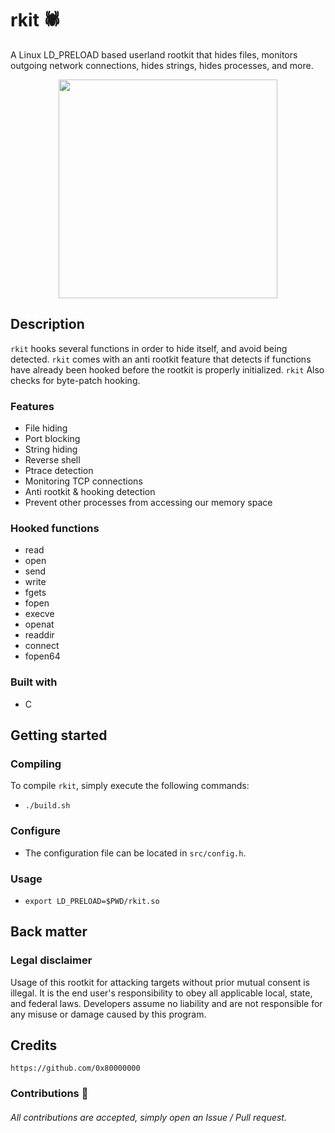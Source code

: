 # rkit 🕷️
A Linux LD_PRELOAD based userland rootkit that hides files, monitors outgoing network connections, hides strings, hides processes, and more.

<div align="center">
    <img src="https://user-images.githubusercontent.com/95945026/153785851-d9b46f21-eb7d-41a1-ab7a-73408d720b1c.png" width="350px"><br>
</div>

## Description
`rkit` hooks several functions in order to hide itself, and avoid being detected. `rkit` comes with an anti rootkit feature that detects if
functions have already been hooked before the rootkit is properly initialized. `rkit` Also checks for byte-patch hooking.

### Features
- File hiding
- Port blocking
- String hiding
- Reverse shell
- Ptrace detection
- Monitoring TCP connections
- Anti rootkit & hooking detection
- Prevent other processes from accessing our memory space

### Hooked functions
- read
- open
- send
- write
- fgets
- fopen
- execve
- openat
- readdir
- connect
- fopen64

### Built with
- C

## Getting started
### Compiling
To compile `rkit`, simply execute the following commands:
- `./build.sh`

### Configure
- The configuration file can be located in `src/config.h`.

### Usage
- `export LD_PRELOAD=$PWD/rkit.so`

## Back matter
### Legal disclaimer
Usage of this rootkit for attacking targets without prior mutual consent is illegal. It is the end user's responsibility to obey all applicable local, state, and federal laws. Developers assume no liability and are not responsible for any misuse or damage caused by this program.

## Credits
```
https://github.com/0x80000000
```
### Contributions 🎉
###### All contributions are accepted, simply open an Issue / Pull request.
